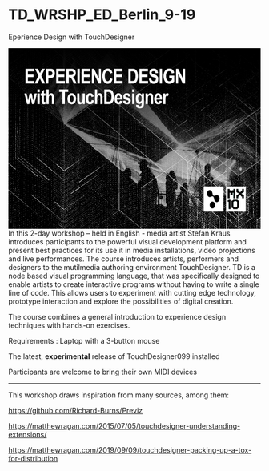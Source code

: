 # TD_WRSHP_ED_Berlin_9-19
 

Eperience Design with TouchDesigner

<IMG SRC="images/EXP_DESIGN_Cover_NEU_9-19.jpg" NAME="Grafik1" ALIGN=LEFT WIDTH=643 HEIGHT=361 BORDER=0>

In this 2-day workshop – held in English - media artist Stefan Kraus introduces participants to the powerful visual development platform and present best practices for its use it in media installations, video projections and live performances. The course introduces artists, performers and designers to the mutilmedia authoring environment TouchDesigner. TD is a node based visual programming language, that was specifically designed to enable artists to create interactive programs without having to write a single line of code. This allows users to experiment with cutting edge technology, prototype interaction and explore the possibilities of digital creation.

The course combines a general introduction to experience design techniques with hands-on exercises.

Requirements : Laptop with a 3-button mouse

The latest, <b>experimental</b> release of TouchDesigner099 installed

Participants are welcome to bring their own MIDI devices
_______________________________

This workshop draws inspiration from many sources, among them:

https://github.com/Richard-Burns/Previz

https://matthewragan.com/2015/07/05/touchdesigner-understanding-extensions/

https://matthewragan.com/2019/09/09/touchdesigner-packing-up-a-tox-for-distribution
